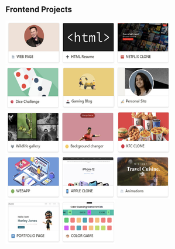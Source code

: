 ## Frontend Projects
[<img src="https://github.com/NishitaErvantikar9/Frontend-Projects/blob/main/Images/image_part_001.jpg" height="120px" width="150px">]()[<img src="https://github.com/NishitaErvantikar9/Frontend-Projects/blob/main/Images/image_part_002.jpg" height="120px" width="150px">]()[<img src="https://github.com/NishitaErvantikar9/Frontend-Projects/blob/main/Images/image_part_003.jpg" height="120px" width="150px">]()[<img src="https://github.com/NishitaErvantikar9/Frontend-Projects/blob/main/Images/image_part_004.jpg" height="120px" width="150px">]()[<img src="https://github.com/NishitaErvantikar9/Frontend-Projects/blob/main/Images/image_part_005.jpg" height="120px" width="150px">]()[<img src="https://github.com/NishitaErvantikar9/Frontend-Projects/blob/main/Images/image_part_006.jpg" height="120px" width="150px">]()[<img src="https://github.com/NishitaErvantikar9/Frontend-Projects/blob/main/Images/image_part_007.jpg" height="120px" width="150px">]()[<img src="https://github.com/NishitaErvantikar9/Frontend-Projects/blob/main/Images/image_part_008.jpg" height="120px" width="150px">]()[<img src="https://github.com/NishitaErvantikar9/Frontend-Projects/blob/main/Images/image_part_009.jpg" height="120px" width="150px">]()[<img src="https://github.com/NishitaErvantikar9/Frontend-Projects/blob/main/Images/image_part_010.jpg" height="120px" width="150px">]()[<img src="https://github.com/NishitaErvantikar9/Frontend-Projects/blob/main/Images/image_part_011.jpg" height="120px" width="150px">]()[<img src="https://github.com/NishitaErvantikar9/Frontend-Projects/blob/main/Images/image_part_012.jpg" height="120px" width="150px">]()[<img src="https://github.com/NishitaErvantikar9/Frontend-Projects/blob/main/Images/image_part_013.jpg" height="120px" width="150px">]()[<img src="https://github.com/NishitaErvantikar9/Frontend-Projects/blob/main/Images/image_part_014.jpg" height="120px" width="150px">]()
